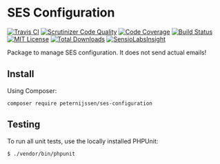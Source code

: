 # SES Configuration

[![Travis CI](https://api.travis-ci.org/peternijssen/ses-configuration.svg?branch=master)](https://travis-ci.org/peternijssen/ses-configuration)
[![Scrutinizer Code Quality](https://scrutinizer-ci.com/g/peternijssen/ses-configuration/badges/quality-score.png?b=master)](https://scrutinizer-ci.com/g/peternijssen/ses-configuration/?branch=master)
[![Code Coverage](https://scrutinizer-ci.com/g/peternijssen/ses-configuration/badges/coverage.png?b=master)](https://scrutinizer-ci.com/g/peternijssen/ses-configuration/?branch=master)
[![Build Status](https://scrutinizer-ci.com/g/peternijssen/ses-configuration/badges/build.png?b=master)](https://scrutinizer-ci.com/g/peternijssen/ses-configuration/build-status/master)
[![MIT License](https://img.shields.io/badge/license-MIT-brightgreen.svg)](https://github.com/peternijssen/ses-configuration/blob/master/LICENSE)
[![Total Downloads](https://img.shields.io/packagist/dt/peternijssen/ses-configuration.svg?style=flat)](https://packagist.org/packages/peternijssen/ses-configuration)
[![SensioLabsInsight](https://insight.sensiolabs.com/projects/bbce450d-a28d-4659-b7cf-0153d4484904/small.png)](https://insight.sensiolabs.com/projects/bbce450d-a28d-4659-b7cf-0153d4484904)

Package to manage SES configuration. It does not send actual emails!

## Install

Using Composer:

`composer require peternijssen/ses-configuration`

## Testing
To run all unit tests, use the locally installed PHPUnit:

~~~
$ ./vendor/bin/phpunit
~~~


